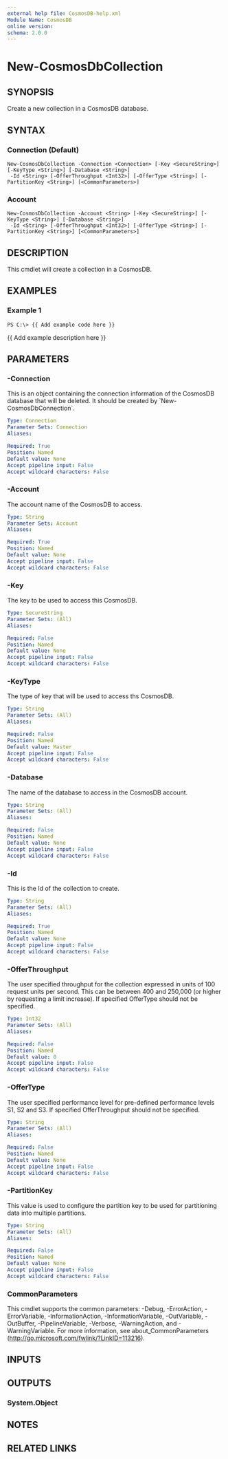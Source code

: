 ```yaml
---
external help file: CosmosDB-help.xml
Module Name: CosmosDB
online version:
schema: 2.0.0
---
```


# New-CosmosDbCollection

## SYNOPSIS
Create a new collection in a CosmosDB database.

## SYNTAX

### Connection (Default)
```
New-CosmosDbCollection -Connection <Connection> [-Key <SecureString>] [-KeyType <String>] [-Database <String>]
 -Id <String> [-OfferThroughput <Int32>] [-OfferType <String>] [-PartitionKey <String>] [<CommonParameters>]
```

### Account
```
New-CosmosDbCollection -Account <String> [-Key <SecureString>] [-KeyType <String>] [-Database <String>]
 -Id <String> [-OfferThroughput <Int32>] [-OfferType <String>] [-PartitionKey <String>] [<CommonParameters>]
```

## DESCRIPTION
This cmdlet will create a collection in a CosmosDB.

## EXAMPLES

### Example 1
```
PS C:\> {{ Add example code here }}
```

{{ Add example description here }}

## PARAMETERS

### -Connection
This is an object containing the connection information of
the CosmosDB database that will be deleted.
It should be created
by \`New-CosmosDbConnection\`.

```yaml
Type: Connection
Parameter Sets: Connection
Aliases:

Required: True
Position: Named
Default value: None
Accept pipeline input: False
Accept wildcard characters: False
```

### -Account
The account name of the CosmosDB to access.

```yaml
Type: String
Parameter Sets: Account
Aliases:

Required: True
Position: Named
Default value: None
Accept pipeline input: False
Accept wildcard characters: False
```

### -Key
The key to be used to access this CosmosDB.

```yaml
Type: SecureString
Parameter Sets: (All)
Aliases:

Required: False
Position: Named
Default value: None
Accept pipeline input: False
Accept wildcard characters: False
```

### -KeyType
The type of key that will be used to access ths CosmosDB.

```yaml
Type: String
Parameter Sets: (All)
Aliases:

Required: False
Position: Named
Default value: Master
Accept pipeline input: False
Accept wildcard characters: False
```

### -Database
The name of the database to access in the CosmosDB account.

```yaml
Type: String
Parameter Sets: (All)
Aliases:

Required: False
Position: Named
Default value: None
Accept pipeline input: False
Accept wildcard characters: False
```

### -Id
This is the Id of the collection to create.

```yaml
Type: String
Parameter Sets: (All)
Aliases:

Required: True
Position: Named
Default value: None
Accept pipeline input: False
Accept wildcard characters: False
```

### -OfferThroughput
The user specified throughput for the collection expressed
in units of 100 request units per second.
This can be between
400 and 250,000 (or higher by requesting a limit increase).
If specified OfferType should not be specified.

```yaml
Type: Int32
Parameter Sets: (All)
Aliases:

Required: False
Position: Named
Default value: 0
Accept pipeline input: False
Accept wildcard characters: False
```

### -OfferType
The user specified performance level for pre-defined performance
levels S1, S2 and S3.
If specified OfferThroughput should not be
specified.

```yaml
Type: String
Parameter Sets: (All)
Aliases:

Required: False
Position: Named
Default value: None
Accept pipeline input: False
Accept wildcard characters: False
```

### -PartitionKey
This value is used to configure the partition key to be used
for partitioning data into multiple partitions.

```yaml
Type: String
Parameter Sets: (All)
Aliases:

Required: False
Position: Named
Default value: None
Accept pipeline input: False
Accept wildcard characters: False
```

### CommonParameters
This cmdlet supports the common parameters: -Debug, -ErrorAction, -ErrorVariable, -InformationAction, -InformationVariable, -OutVariable, -OutBuffer, -PipelineVariable, -Verbose, -WarningAction, and -WarningVariable. For more information, see about_CommonParameters (http://go.microsoft.com/fwlink/?LinkID=113216).

## INPUTS

## OUTPUTS

### System.Object

## NOTES

## RELATED LINKS
